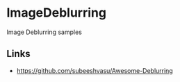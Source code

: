 # ImageDeblurring
Image Deblurring samples

## Links
* <https://github.com/subeeshvasu/Awesome-Deblurring>
